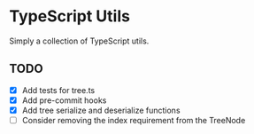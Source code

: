 # TypeScript Utils

Simply a collection of TypeScript utils.

## TODO

- [x] Add tests for tree.ts
- [x] Add pre-commit hooks
- [x] Add tree serialize and deserialize functions
- [ ] Consider removing the index requirement from the TreeNode
